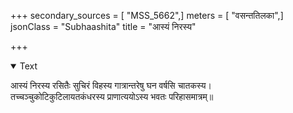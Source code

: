 +++
secondary_sources = [ "MSS_5662",]
meters = [ "वसन्ततिलका",]
jsonClass = "Subhaashita"
title = "आस्यं निरस्य"

+++

<details open><summary>Text</summary>

आस्यं निरस्य रसितैः सुचिरं विहस्य गात्रान्तरेषु घन वर्षसि चातकस्य।  
तच्चञ्चुकोटिकुटिलायतकंधरस्य प्राणात्ययोऽस्य भवतः परिहासमात्रम्॥
</details>

